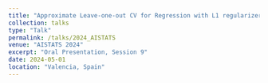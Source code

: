 ```yaml
---
title: "Approximate Leave-one-out CV for Regression with L1 regularizers"
collection: talks
type: "Talk"
permalink: /talks/2024_AISTATS
venue: "AISTATS 2024"
excerpt: "Oral Presentation, Session 9"
date: 2024-05-01
location: "Valencia, Spain"
---
```

